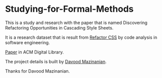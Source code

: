 # Studying-for-Formal-Methods

This is a study and research with the paper that is named Discovering Refactoring Opportunities in Cascading Style Sheets.

It is a research dataset that is result from [Refactor CSS](http://openscience.us/repo/code-analysis/refactorcss.html) by code analysis in software engineering.

[Paper](http://dl.acm.org/citation.cfm?id=2635879) in ACM Digital Library.

The project details is built by [Davood Mazinanian](https://github.com/dmazinanian/css-analyser).

Thanks for Davood Mazinanian.
